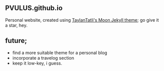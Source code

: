 ## PVULUS.github.io
Personal website, created using [TaylanTatli's Moon Jekyll theme](https://github.com/TaylanTatli/Moon); go give it a star, hey.

## future;
* find a more suitable theme for a personal blog
* incorporate a travelog section
* keep it low-key, i guess.

